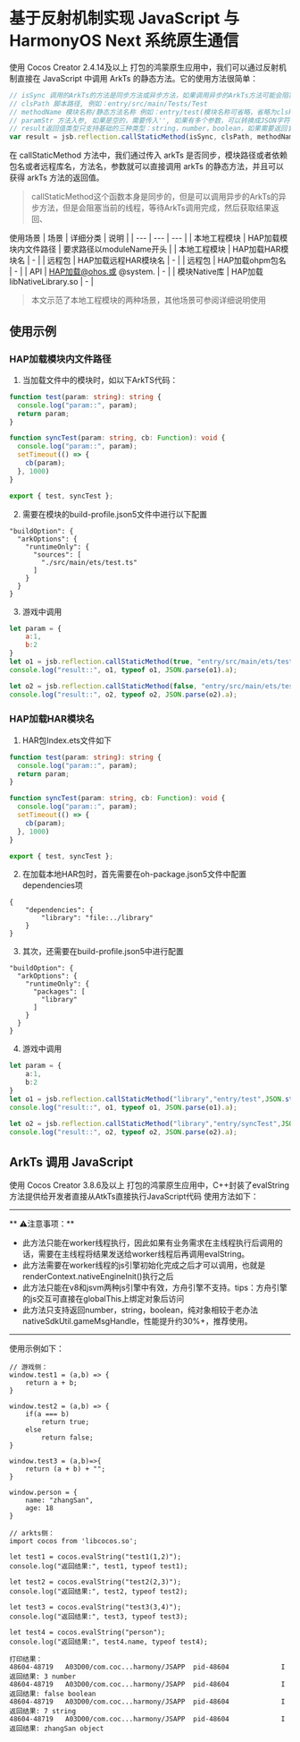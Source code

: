 # 基于反射机制实现 JavaScript 与 HarmonyOS Next 系统原生通信

使用 Cocos Creator 2.4.14及以上 打包的鸿蒙原生应用中，我们可以通过反射机制直接在 JavaScript 中调用 ArkTs 的静态方法。它的使用方法很简单：

```js
// isSync 调用的ArkTs的方法是同步方法或异步方法，如果调用异步的ArkTs方法可能会阻塞当前线程并等待异步回调的结果。
// clsPath 脚本路径, 例如：entry/src/main/Tests/Test
// methodName 模块名称/静态方法名称 例如：entry/test(模块名称可省略，省略为clsPath第一个字符串)
// paramStr 方法入参, 如果是空的，需要传入'', 如果有多个参数，可以转换成JSON字符串
// result返回值类型只支持基础的三种类型：string，number，boolean，如果需要返回复杂的类型，可以转换为json之后返回
var result = jsb.reflection.callStaticMethod(isSync, clsPath, methodName, paramStr);
```

在 callStaticMethod 方法中，我们通过传入 arkTs 是否同步，模块路径或者依赖包名或者远程库名，方法名，参数就可以直接调用 arkTs 的静态方法，并且可以获得 arkTs 方法的返回值。

> callStaticMethod这个函数本身是同步的，但是可以调用异步的ArkTs的异步方法，但是会阻塞当前的线程，等待ArkTs调用完成，然后获取结果返回、

使用场景
| 场景 | 详细分类 | 说明 |
| --- | --- | --- |
| 本地工程模块 | HAP加载模块内文件路径 | 要求路径以moduleName开头 |
| 本地工程模块 | HAP加载HAR模块名 | - |
| 远程包 | HAP加载远程HAR模块名 | - |
| 远程包 | HAP加载ohpm包名 | - |
| API | HAP加载@ohos.或 @system. | - |
| 模块Native库 | HAP加载libNativeLibrary.so | - |

>本文示范了本地工程模块的两种场景，其他场景可参阅详细说明使用


## 使用示例
### HAP加载模块内文件路径
1. 当加载文件中的模块时，如以下ArkTS代码：
``` ts
function test(param: string): string {
  console.log("param::", param);
  return param;
}

function syncTest(param: string, cb: Function): void {
  console.log("param::", param);
  setTimeout(() => {
    cb(param);
  }, 1000)
}

export { test, syncTest };
```
2. 需要在模块的build-profile.json5文件中进行以下配置
```
"buildOption": {
  "arkOptions": {
    "runtimeOnly": {
      "sources": [
        "./src/main/ets/test.ts"
      ]
    }
  }
}
```
3. 游戏中调用
``` js
let param = {
    a:1,
    b:2
}
let o1 = jsb.reflection.callStaticMethod(true, "entry/src/main/ets/test","entry/test",JSON.stringify(param));
console.log("result::", o1, typeof o1, JSON.parse(o1).a);

let o2 = jsb.reflection.callStaticMethod(false, "entry/src/main/ets/test","entry/syncTest",JSON.stringify(param));
console.log("result::", o2, typeof o2, JSON.parse(o2).a);
```
### HAP加载HAR模块名
1. HAR包Index.ets文件如下
``` ts
function test(param: string): string {
  console.log("param::", param);
  return param;
}

function syncTest(param: string, cb: Function): void {
  console.log("param::", param);
  setTimeout(() => {
    cb(param);
  }, 1000)
}

export { test, syncTest };
```
2. 在加载本地HAR包时，首先需要在oh-package.json5文件中配置dependencies项
```
{
    "dependencies": {
        "library": "file:../library"
    }
}
```
3. 其次，还需要在build-profile.json5中进行配置
```
"buildOption": {
  "arkOptions": {
    "runtimeOnly": {
      "packages": [
        "library"
      ]
    }
  }
}
```
4. 游戏中调用
``` ts
let param = {
    a:1,
    b:2
}
let o1 = jsb.reflection.callStaticMethod("library","entry/test",JSON.stringify(param));
console.log("result::", o1, typeof o1, JSON.parse(o1).a);

let o2 = jsb.reflection.callStaticMethod("library","entry/syncTest",JSON.stringify(param), false);
console.log("result::", o2, typeof o2, JSON.parse(o2).a);
```

## ArkTs 调用 JavaScript

使用 Cocos Creator 3.8.6及以上 打包的鸿蒙原生应用中，C++封装了evalString方法提供给开发者直接从AtkTs直接执行JavaScript代码 使用方法如下：

--- 
 ** ⚠️注意事项：**
- 此方法只能在worker线程执行，因此如果有业务需求在主线程执行后调用的话，需要在主线程将结果发送给worker线程后再调用evalString。
- 此方法需要在worker线程的js引擎初始化完成之后才可以调用，也就是renderContext.nativeEngineInit()执行之后
- 此方法只能在v8和jsvm两种js引擎中有效，方舟引擎不支持。tips：方舟引擎的js交互可直接在globalThis上绑定对象后访问
- 此方法只支持返回number，string，boolean，纯对象相较于老办法nativeSdkUtil.gameMsgHandle，性能提升约30%+，推荐使用。
---

使用示例如下：
```
// 游戏侧：
window.test1 = (a,b) => {
    return a + b;
}

window.test2 = (a,b) => {
    if(a === b)
        return true;
    else
        return false;
}

window.test3 = (a,b)=>{
    return (a + b) + "";
}

window.person = {
    name: "zhangSan",
    age: 18
}

// arkts侧：
import cocos from 'libcocos.so';

let test1 = cocos.evalString("test1(1,2)");
console.log("返回结果:", test1, typeof test1);

let test2 = cocos.evalString("test2(2,3)");
console.log("返回结果:", test2, typeof test2);

let test3 = cocos.evalString("test3(3,4)");
console.log("返回结果:", test3, typeof test3);

let test4 = cocos.evalString("person");
console.log("返回结果:", test4.name, typeof test4);

打印结果：
48604-48719   A03D00/com.coc...harmony/JSAPP  pid-48604             I     返回结果: 3 number
48604-48719   A03D00/com.coc...harmony/JSAPP  pid-48604             I     返回结果: false boolean
48604-48719   A03D00/com.coc...harmony/JSAPP  pid-48604             I     返回结果: 7 string
48604-48719   A03D00/com.coc...harmony/JSAPP  pid-48604             I     返回结果: zhangSan object
```